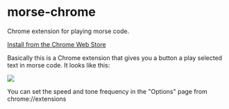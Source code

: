 # morse-chrome
Chrome extension for playing morse code.

[Install from the Chrome Web Store](https://chrome.google.com/webstore/detail/morse-chrome/mcgjcnemliplogmakfelldipnhbpnmob)

Basically this is a Chrome extension that gives you a button a play selected text in morse code. It looks like this:

![](http://i.imgur.com/2uEO6YE.png?1)

You can set the speed and tone frequency in the "Options" page from chrome://extensions
